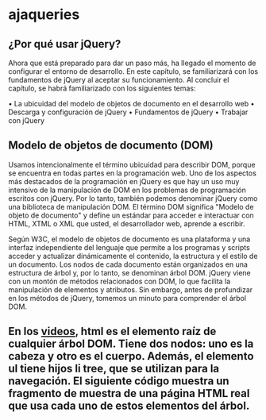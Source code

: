 # ajaqueries

## ¿Por qué usar jQuery? 

Ahora que está preparado para dar un paso más, ha llegado el momento de configurar el entorno de desarrollo. En este capítulo, se familiarizará con los fundamentos de jQuery al aceptar su funcionamiento. Al concluir el capítulo, se habrá familiarizado con los siguientes temas:

• La ubicuidad del modelo de objetos de documento en el desarrollo web
• Descarga y configuración de jQuery
• Fundamentos de jQuery
• Trabajar con jQuery

## Modelo de objetos de documento (DOM)

Usamos intencionalmente el término ubicuidad para describir DOM, porque se encuentra en todas partes en la programación web. Uno de los aspectos más destacados de la programación en jQuery es que hay un uso muy intensivo de la manipulación de DOM en los problemas de programación escritos con jQuery. Por lo tanto, también podemos denominar jQuery como una biblioteca de manipulación DOM. El término DOM significa "Modelo de objeto de documento" y define un estándar para acceder e interactuar con HTML, XTML o XML que usted, el desarrollador web, aprende a escribir.

Según W3C, el modelo de objetos de documento es una plataforma y una interfaz independiente del lenguaje que permite a los programas y scripts acceder y actualizar dinámicamente el contenido, la estructura y el estilo de un documento. Los nodos de cada documento están organizados en una estructura de árbol y, por lo tanto, se denominan árbol DOM. jQuery viene con un montón de métodos relacionados con DOM, lo que facilita la manipulación de elementos y atributos. Sin embargo, antes de profundizar en los métodos de jQuery, tomemos un minuto para comprender el árbol DOM.

## En los [videos](https://transpero.net/es/dontorrent-alternativas/), html es el elemento raíz de cualquier árbol DOM. Tiene dos nodos: uno es la cabeza y otro es el cuerpo. Además, el elemento ul tiene hijos li tree, que se utilizan para la navegación. El siguiente código muestra un fragmento de muestra de una página HTML real que usa cada uno de estos elementos del árbol.
